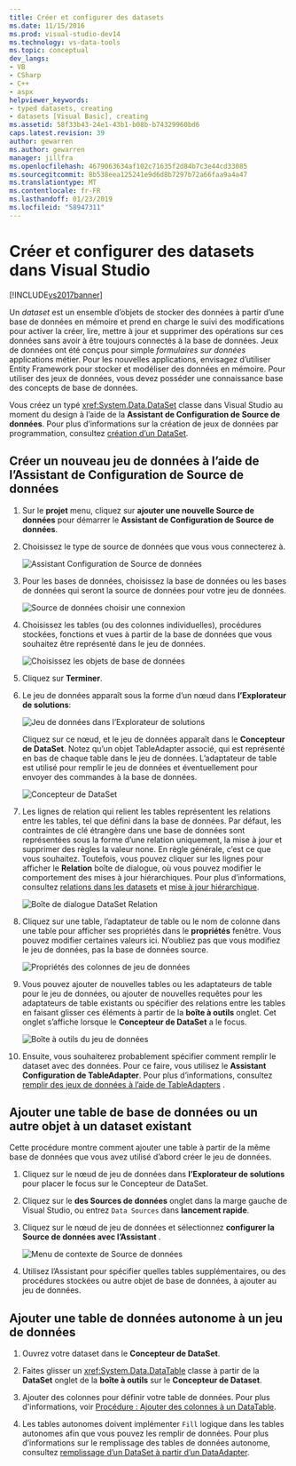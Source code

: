 ```yaml
---
title: Créer et configurer des datasets
ms.date: 11/15/2016
ms.prod: visual-studio-dev14
ms.technology: vs-data-tools
ms.topic: conceptual
dev_langs:
- VB
- CSharp
- C++
- aspx
helpviewer_keywords:
- typed datasets, creating
- datasets [Visual Basic], creating
ms.assetid: 58f33b43-24e1-43b1-b08b-b74329960bd6
caps.latest.revision: 39
author: gewarren
ms.author: gewarren
manager: jillfra
ms.openlocfilehash: 4679063634af102c71635f2d84b7c3e44cd33085
ms.sourcegitcommit: 8b538eea125241e9d6d8b7297b72a66faa9a4a47
ms.translationtype: MT
ms.contentlocale: fr-FR
ms.lasthandoff: 01/23/2019
ms.locfileid: "58947311"
---
```

# <a name="create-and-configure-datasets-in-visual-studio"></a>Créer et configurer des datasets dans Visual Studio
[!INCLUDE[vs2017banner](../includes/vs2017banner.md)]


Un *dataset* est un ensemble d’objets de stocker des données à partir d’une base de données en mémoire et prend en charge le suivi des modifications pour activer la créer, lire, mettre à jour et supprimer des opérations sur ces données sans avoir à être toujours connectés à la base de données. Jeux de données ont été conçus pour simple *formulaires sur données* applications métier. Pour les nouvelles applications, envisagez d’utiliser Entity Framework pour stocker et modéliser des données en mémoire. Pour utiliser des jeux de données, vous devez posséder une connaissance base des concepts de base de données.

 Vous créez un typé <xref:System.Data.DataSet> classe dans Visual Studio au moment du design à l’aide de la **Assistant de Configuration de Source de données**. Pour plus d’informations sur la création de jeux de données par programmation, consultez [création d’un DataSet](http://msdn.microsoft.com/library/57629d8f-393e-4677-8b83-29ffde27f5fc).

## <a name="create-a-new-dataset-by-using-the-data-source-configuration-wizard"></a>Créer un nouveau jeu de données à l’aide de l’Assistant de Configuration de Source de données

1.  Sur le **projet** menu, cliquez sur **ajouter une nouvelle Source de données** pour démarrer le **Assistant de Configuration de Source de données**.

2.  Choisissez le type de source de données que vous vous connecterez à.

     ![Assistant Configuration de Source de données](../data-tools/media/data-source-configuration-wizard.png "Assistant Configuration de Source de données")

3.  Pour les bases de données, choisissez la base de données ou les bases de données qui seront la source de données pour votre jeu de données.

     ![Source de données choisir une connexion](../data-tools/media/data-source-choose-a-connection.png "source de données choisir une connexion")

4.  Choisissez les tables (ou des colonnes individuelles), procédures stockées, fonctions et vues à partir de la base de données que vous souhaitez être représenté dans le jeu de données.

     ![Choisissez les objets de base de données](../data-tools/media/raddata-chose-objects.png "raddata choisissez objets")

5.  Cliquez sur **Terminer**.

6.  Le jeu de données apparaît sous la forme d’un nœud dans **l’Explorateur de solutions**:

     ![Jeu de données dans l’Explorateur de solutions](../data-tools/media/dataset-in-solution-explorer.png "jeu de données dans l’Explorateur de solutions")

     Cliquez sur ce nœud, et le jeu de données apparaît dans le **Concepteur de DataSet**. Notez qu’un objet TableAdapter associé, qui est représenté en bas de chaque table dans le jeu de données. L’adaptateur de table est utilisé pour remplir le jeu de données et éventuellement pour envoyer des commandes à la base de données.

     ![Concepteur de DataSet](../data-tools/media/dataset-designer.png "Concepteur de DataSet")

7.  Les lignes de relation qui relient les tables représentent les relations entre les tables, tel que défini dans la base de données. Par défaut, les contraintes de clé étrangère dans une base de données sont représentées sous la forme d’une relation uniquement, la mise à jour et supprimer des règles la valeur none. En règle générale, c’est ce que vous souhaitez. Toutefois, vous pouvez cliquer sur les lignes pour afficher le **Relation** boîte de dialogue, où vous pouvez modifier le comportement des mises à jour hiérarchiques. Pour plus d’informations, consultez [relations dans les datasets](../data-tools/relationships-in-datasets.md) et [mise à jour hiérarchique](../data-tools/hierarchical-update.md).

     ![Boîte de dialogue DataSet Relation](../data-tools/media/raddata-relation-dialog.png "boîte de dialogue Relation raddata")

8.  Cliquez sur une table, l’adaptateur de table ou le nom de colonne dans une table pour afficher ses propriétés dans le **propriétés** fenêtre. Vous pouvez modifier certaines valeurs ici. N’oubliez pas que vous modifiez le jeu de données, pas la base de données source.

     ![Propriétés des colonnes de jeu de données](../data-tools/media/dataset-column-properties.png "propriétés des colonnes de jeu de données")

9. Vous pouvez ajouter de nouvelles tables ou les adaptateurs de table pour le jeu de données, ou ajouter de nouvelles requêtes pour les adaptateurs de table existants ou spécifier des relations entre les tables en faisant glisser ces éléments à partir de la **boîte à outils** onglet. Cet onglet s’affiche lorsque le **Concepteur de DataSet** a le focus.

     ![Boîte à outils du jeu de données](../data-tools/media/raddata-dataset-toolbox.png "raddata boîte à outils du jeu de données")

10. Ensuite, vous souhaiterez probablement spécifier comment remplir le dataset avec des données. Pour ce faire, vous utilisez le **Assistant Configuration de TableAdapter**. Pour plus d’informations, consultez [remplir des jeux de données à l’aide de TableAdapters](../data-tools/fill-datasets-by-using-tableadapters.md) .

## <a name="add-a-database-table-or-other-object-to-an-existing-dataset"></a>Ajouter une table de base de données ou un autre objet à un dataset existant
 Cette procédure montre comment ajouter une table à partir de la même base de données que vous avez utilisé d’abord créer le jeu de données.

1.  Cliquez sur le nœud de jeu de données dans **l’Explorateur de solutions** pour placer le focus sur le Concepteur de DataSet.

2.  Cliquez sur le **des Sources de données** onglet dans la marge gauche de Visual Studio, ou entrez `Data Sources` dans **lancement rapide**.

3.  Cliquez sur le nœud de jeu de données et sélectionnez **configurer la Source de données avec l’Assistant** .

     ![Menu de contexte de Source de données](../data-tools/media/data-source-context-menu.png "menu contextuel de Source de données")

4.  Utilisez l’Assistant pour spécifier quelles tables supplémentaires, ou des procédures stockées ou autre objet de base de données, à ajouter au jeu de données.

## <a name="add-a-stand-alone-data-table-to-a-dataset"></a>Ajouter une table de données autonome à un jeu de données

1.  Ouvrez votre dataset dans le **Concepteur de DataSet**.

2.  Faites glisser un <xref:System.Data.DataTable> classe à partir de la **DataSet** onglet de la **boîte à outils** sur le **Concepteur de Dataset**.

3.  Ajouter des colonnes pour définir votre table de données. Pour plus d'informations, voir [Procédure : Ajouter des colonnes à un DataTable](http://msdn.microsoft.com/library/8ca21f77-b99a-47a7-a656-7cfd7a1bd9df).

4.  Les tables autonomes doivent implémenter `Fill` logique dans les tables autonomes afin que vous pouvez les remplir de données. Pour plus d’informations sur le remplissage des tables de données autonome, consultez [remplissage d’un DataSet à partir d’un DataAdapter](http://msdn.microsoft.com/library/3fa0ac7d-e266-4954-bfac-3fbe2f913153).
